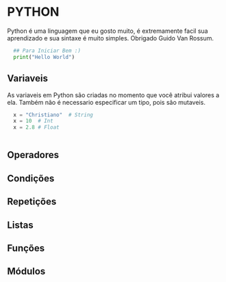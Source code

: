 # PYTHON
Python é uma linguagem que eu gosto muito, é extremamente facil sua aprendizado e sua sintaxe é muito simples. Obrigado Guido Van Rossum.

``` python
  ## Para Iniciar Bem :)
  print("Hello World")

```

## Variaveis
As variaveis em Python são criadas no momento que você atribui valores a ela. Também não é necessario especificar um tipo, pois são mutaveis.

``` python
  x = "Christiano"  # String
  x = 10  # Int
  x = 2.8 # Float
  
```

## Operadores

## Condições

## Repetições

## Listas

## Funções

## Módulos

